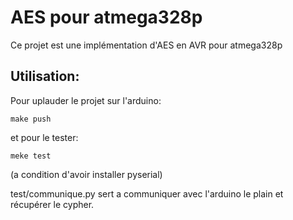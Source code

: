 # AES pour atmega328p

Ce projet est une implémentation d'AES en AVR pour atmega328p

## Utilisation:
Pour uplauder le projet sur l'arduino:

    make push

et pour le tester:

    meke test

(a condition d'avoir installer pyserial)

test/communique.py sert a communiquer avec l'arduino le plain et récupérer le cypher.
